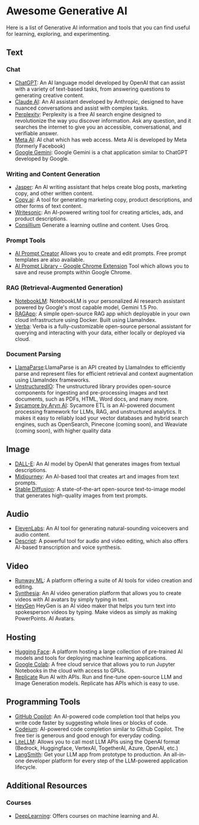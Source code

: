 # Awesome Generative AI

Here is a list of Generative AI information and tools that you can find useful for learning, exploring, and experimenting.

## Text

### Chat
- [ChatGPT](https://www.openai.com/chatgpt): An AI language model developed by OpenAI that can assist with a variety of text-based tasks, from answering questions to generating creative content.
- [Claude AI](https://www.anthropic.com/claude): An AI assistant developed by Anthropic, designed to have nuanced conversations and assist with complex tasks.
- [Perplexity](https://www.perplexity.ai/): Perplexity is a free AI search engine designed to revolutionize the way you discover information. Ask any question, and it searches the internet to give you an accessible, conversational, and verifiable answer.
- [Meta AI](https://www.meta.ai/): AI chat which has web access. Meta AI is developed by Meta (formerly Facebook)
- [Google Gemini](https://gemini.google.com): Google Gemini is a chat application similar to ChatGPT developed by Google.

### Writing and Content Generation
- [Jasper](https://www.jasper.ai/): An AI writing assistant that helps create blog posts, marketing copy, and other written content.
- [Copy.ai](https://www.copy.ai/): A tool for generating marketing copy, product descriptions, and other forms of text content.
- [Writesonic](https://writesonic.com/): An AI-powered writing tool for creating articles, ads, and product descriptions.
- [Consillium](https://www.consillium.app/) Generate a learning outline and content. Uses Groq.

### Prompt Tools
- [AI Prompt Creator](https://donvito.github.io/ai-prompt-creator-live/) Allows you to create and edit prompts. Free prompt templates are also available. 
- [AI Prompt Library - Google Chrome Extension](https://chromewebstore.google.com/detail/ai-prompt-library-by-donv/mplkgmmdongmokckekhojjnooopkphlf)  Tool which allows you to save and reuse prompts within Google Chrome.

### RAG (Retrieval-Augmented Generation)
- [NotebookLM](https://notebooklm.google/): NotebookLM is your personalized AI research assistant powered by Google's most capable model, Gemini 1.5 Pro.
- [RAGApp](https://github.com/ragapp/ragapp): A simple open-source RAG app which deployable in your own cloud infrastructure using Docker. Built using LlamaIndex.
- [Verba](https://verba.weaviate.io/): Verba is a fully-customizable open-source personal assistant for querying and interacting with your data, either locally or deployed via cloud.

### Document Parsing
- [LlamaParse](https://github.com/run-llama/llama_parse):LlamaParse is an API created by LlamaIndex to efficiently parse and represent files for efficient retrieval and context augmentation using LlamaIndex frameworks.
- [UnstructuredIO](https://github.com/Unstructured-IO/unstructured): The unstructured library provides open-source components for ingesting and pre-processing images and text documents, such as PDFs, HTML, Word docs, and many more.
- [Sycamore by Aryn AI](https://github.com/aryn-ai/sycamore): Sycamore ETL is an AI-powered document processing framework for LLMs, RAG, and unstructured analytics. It makes it easy to reliably load your vector databases and hybrid search engines, such as OpenSearch, Pinecone (coming soon), and Weaviate (coming soon), with higher quality data

## Image

- [DALL-E](https://www.openai.com/dall-e-2): An AI model by OpenAI that generates images from textual descriptions.
- [Midjourney](https://www.midjourney.com/): An AI-based tool that creates art and images from text prompts.
- [Stable Diffusion](https://stability.ai/): A state-of-the-art open-source text-to-image model that generates high-quality images from text prompts.

## Audio

- [ElevenLabs](https://elevenlabs.io/): An AI tool for generating natural-sounding voiceovers and audio content.
- [Descript](https://www.descript.com/): A powerful tool for audio and video editing, which also offers AI-based transcription and voice synthesis.

## Video

- [Runway ML](https://runwayml.com/): A platform offering a suite of AI tools for video creation and editing.
- [Synthesia](https://www.synthesia.io/): An AI video generation platform that allows you to create videos with AI avatars by simply typing in text.
- [HeyGen](https://app.heygen.com/) HeyGen is an AI video maker that helps you turn text into spokesperson videos by typing. Make videos as simply as making PowerPoints. AI Avatars. 

## Hosting

- [Hugging Face](https://huggingface.co/): A platform hosting a large collection of pre-trained AI models and tools for deploying machine learning applications.
- [Google Colab](https://colab.research.google.com/): A free cloud service that allows you to run Jupyter Notebooks in the cloud with access to GPUs.
- [Replicate](https://replicate.com) Run AI with APIs. Run and fine-tune open-source LLM and Image Generation models. Replicate has APIs which is easy to use.

## Programming Tools

- [GitHub Copilot](https://github.com/features/copilot): An AI-powered code completion tool that helps you write code faster by suggesting whole lines or blocks of code.
- [Codeium](https://codeium.com): AI-powered code completion similar to Github Copilot. The free tier is generous and good enough for everyday coding.
- [LiteLLM](https://litellm.ai/): Allows you to call most LLM APIs using the OpenAI format (Bedrock, Huggingface, VertexAI, TogetherAI, Azure, OpenAI, etc.)
- [LangSmith](https://www.langchain.com/langsmith): Get your LLM app from prototype to production. An all-in-one developer platform for every step of the LLM-powered application lifecycle.

## Additional Resources

### Courses
- [DeepLearning](https://www.deeplearning.ai/): Offers courses on machine learning and AI.
